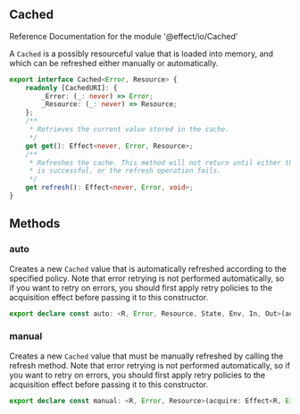 ## Cached

Reference Documentation for the module '@effect/io/Cached'

A `Cached` is a possibly resourceful value that is loaded into memory, and
which can be refreshed either manually or automatically.

```ts
export interface Cached<Error, Resource> {
    readonly [CachedURI]: {
        _Error: (_: never) => Error;
        _Resource: (_: never) => Resource;
    };
    /**
     * Retrieves the current value stored in the cache.
     */
    get get(): Effect<never, Error, Resource>;
    /**
     * Refreshes the cache. This method will not return until either the refresh
     * is successful, or the refresh operation fails.
     */
    get refresh(): Effect<never, Error, void>;
}
```

## Methods

### auto

Creates a new `Cached` value that is automatically refreshed according to
the specified policy. Note that error retrying is not performed
automatically, so if you want to retry on errors, you should first apply
retry policies to the acquisition effect before passing it to this
constructor.

```ts
export declare const auto: <R, Error, Resource, State, Env, In, Out>(acquire: Effect<R, Error, Resource>, policy: Schedule<State, Env, In, Out>) => Effect<Scope | R | Env, never, Cached<Error, Resource>>;
```

### manual

Creates a new `Cached` value that must be manually refreshed by calling
the refresh method. Note that error retrying is not performed
automatically, so if you want to retry on errors, you should first apply
retry policies to the acquisition effect before passing it to this
constructor.

```ts
export declare const manual: <R, Error, Resource>(acquire: Effect<R, Error, Resource>) => Effect<Scope | R, never, Cached<Error, Resource>>;
```

